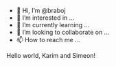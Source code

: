 - 👋 Hi, I’m @braboj
- 👀 I’m interested in ...
- 🌱 I’m currently learning ...
- 💞️ I’m looking to collaborate on ...
- 📫 How to reach me ...

<!---
braboj/braboj is a ✨ special ✨ repository because its `README.md` (this file) appears on your GitHub profile.
You can click the Preview link to take a look at your changes.
--->

Hello world, Karim and Simeon!
